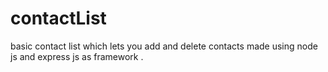 # contactList
basic contact list which lets you add and delete contacts made using node js and express js as framework .
